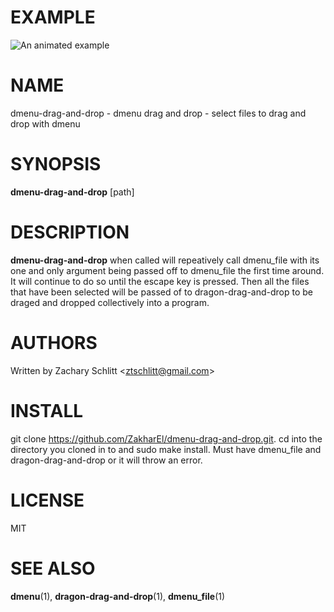 # EXAMPLE
![An animated example](example.gif)

# NAME

dmenu-drag-and-drop - dmenu drag and drop - select files to drag and drop with dmenu

# SYNOPSIS

**dmenu-drag-and-drop** [path]

# DESCRIPTION

**dmenu-drag-and-drop** when called will repeatively call dmenu_file with its one and only argument being passed off to dmenu_file the first time around. It will continue to do so until the escape key is pressed. Then all the files that have been selected will be passed of to dragon-drag-and-drop to be draged and dropped collectively into a program.

# AUTHORS

Written by Zachary Schlitt \<ztschlitt@gmail.com\>

# INSTALL
git clone https://github.com/ZakharEl/dmenu-drag-and-drop.git. cd into the directory you cloned in to and sudo make install. Must have dmenu_file and dragon-drag-and-drop or it will throw an error.

# LICENSE

MIT

# SEE ALSO

**dmenu**(1), **dragon-drag-and-drop**(1), **dmenu_file**(1)
